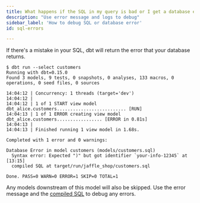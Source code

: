 ```yaml
---
title: What happens if the SQL in my query is bad or I get a database error?
description: "Use error message and logs to debug"
sidebar_label: 'How to debug SQL or database error'
id: sql-errors

---
```



If there's a mistake in your SQL, dbt will return the error that your database returns.

```shell
$ dbt run --select customers
Running with dbt=0.15.0
Found 3 models, 9 tests, 0 snapshots, 0 analyses, 133 macros, 0 operations, 0 seed files, 0 sources

14:04:12 | Concurrency: 1 threads (target='dev')
14:04:12 |
14:04:12 | 1 of 1 START view model dbt_alice.customers.......................... [RUN]
14:04:13 | 1 of 1 ERROR creating view model dbt_alice.customers................. [ERROR in 0.81s]
14:04:13 |
14:04:13 | Finished running 1 view model in 1.68s.

Completed with 1 error and 0 warnings:

Database Error in model customers (models/customers.sql)
  Syntax error: Expected ")" but got identifier `your-info-12345` at [13:15]
  compiled SQL at target/run/jaffle_shop/customers.sql

Done. PASS=0 WARN=0 ERROR=1 SKIP=0 TOTAL=1
```

Any models downstream of this model will also be skipped. Use the error message and the [compiled SQL](faqs/runs/checking-logs) to debug any errors.
